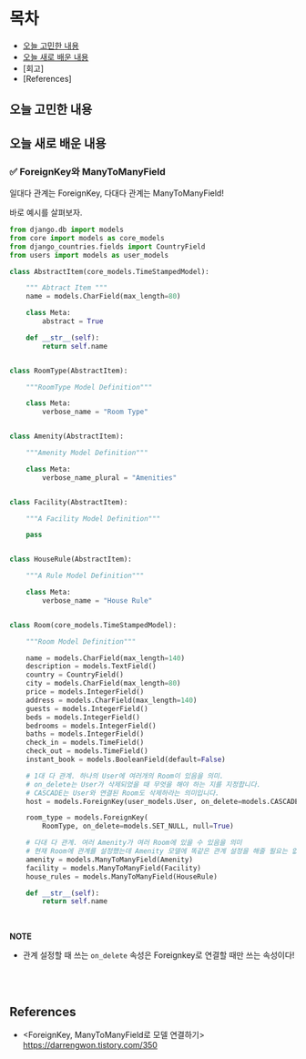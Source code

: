 # 목차
* [오늘 고민한 내용](#오늘-고민한-내용)
* [오늘 새로 배운 내용](#오늘-새로-배운-내용)
* [회고]
* [References]

## 오늘 고민한 내용

## 오늘 새로 배운 내용
### ✅ ForeignKey와 ManyToManyField
일대다 관계는 ForeignKey, 다대다 관계는 ManyToManyField!

바로 예시를 살펴보자.
```python
from django.db import models
from core import models as core_models
from django_countries.fields import CountryField
from users import models as user_models

class AbstractItem(core_models.TimeStampedModel):

    """ Abtract Item """
    name = models.CharField(max_length=80)

    class Meta:
        abstract = True

    def __str__(self):
        return self.name


class RoomType(AbstractItem):

    """RoomType Model Definition"""

    class Meta:
        verbose_name = "Room Type"


class Amenity(AbstractItem):

    """Amenity Model Definition"""

    class Meta:
        verbose_name_plural = "Amenities"


class Facility(AbstractItem):

    """A Facility Model Definition"""

    pass


class HouseRule(AbstractItem):

    """A Rule Model Definition"""

    class Meta:
        verbose_name = "House Rule"


class Room(core_models.TimeStampedModel):

    """Room Model Definition"""

    name = models.CharField(max_length=140)
    description = models.TextField()
    country = CountryField()
    city = models.CharField(max_length=80)
    price = models.IntegerField()
    address = models.CharField(max_length=140)
    guests = models.IntegerField()
    beds = models.IntegerField()
    bedrooms = models.IntegerField()
    baths = models.IntegerField()
    check_in = models.TimeField()
    check_out = models.TimeField()
    instant_book = models.BooleanField(default=False)

    # 1대 다 관계. 하나의 User에 여러개의 Room이 있음을 의미.
    # on_delete는 User가 삭제되었을 때 무엇을 해야 하는 지를 지정합니다.
    # CASCADE는 User와 연결된 Room도 삭제하라는 의미입니다.
    host = models.ForeignKey(user_models.User, on_delete=models.CASCADE)

    room_type = models.ForeignKey(
        RoomType, on_delete=models.SET_NULL, null=True)

    # 다대 다 관계. 여러 Amenity가 여러 Room에 있을 수 있음을 의미
    # 현재 Room에 관계를 설정했는데 Amenity 모델에 똑같은 관계 설정을 해줄 필요는 없다.
    amenity = models.ManyToManyField(Amenity)
    facility = models.ManyToManyField(Facility)
    house_rules = models.ManyToManyField(HouseRule)

    def __str__(self):
        return self.name
```

<br>

**NOTE**
* 관계 설정할 때 쓰는 `on_delete` 속성은 Foreignkey로 연결할 때만 쓰는 속성이다!


























<br><br>

## References
* \<ForeignKey, ManyToManyField로 모델 연결하기\> https://darrengwon.tistory.com/350
